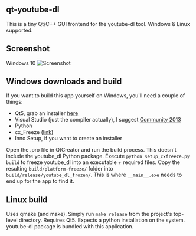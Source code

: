 qt-youtube-dl
-------------

This is a tiny Qt/C++ GUI frontend for the youtube-dl tool.
Windows & Linux supported.


Screenshot
----------

Windows 10
![Screenshot](http://matejd.github.io/qt-youtube-dl/qt-youtube-dl-screenshot-win10.png)



Windows downloads and build
---------------------------

If you want to build this app yourself on Windows, you'll need a couple of things:
- Qt5, grab an installer [here](http://www.qt.io/download-open-source/)
- Visual Studio (just the compiler actually), I suggest [Community 2013](http://www.visualstudio.com/en-us/products/visual-studio-community-vs)
- Python
- cx\_Freeze ([link](http://cx-freeze.sourceforge.net/))
- Inno Setup, if you want to create an installer

Open the .pro file in QtCreator and run the build process. This doesn't include
the youtube\_dl Python package. Execute ```python setup_cxfreeze.py build``` to
freeze youtube\_dl into an executable + required files. Copy the resulting
```build/platform-freeze/``` folder into ```build/release/youtube_dl_frozen/```. This
is where ```__main__.exe``` needs to end up for the app to find it.



Linux build
-----------

Uses qmake (and make). Simply run ```make release``` from the project's top-level directory.
Requires Qt5. Expects a python installation on the system. youtube-dl package
is bundled with this application.
